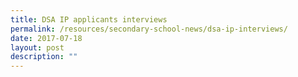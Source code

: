 ```yaml
---
title: DSA IP applicants interviews
permalink: /resources/secondary-school-news/dsa-ip-interviews/
date: 2017-07-18
layout: post
description: ""
---
```

